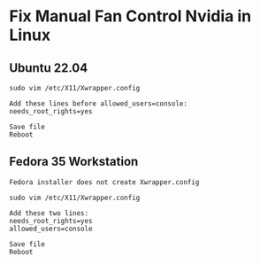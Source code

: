 # Fix Manual Fan Control Nvidia in Linux
## Ubuntu 22.04
```
sudo vim /etc/X11/Xwrapper.config

Add these lines before allowed_users=console:
needs_root_rights=yes

Save file
Reboot
```
## Fedora 35 Workstation
```
Fedora installer does not create Xwrapper.config

sudo vim /etc/X11/Xwrapper.config

Add these two lines:
needs_root_rights=yes
allowed_users=console

Save file
Reboot
```
